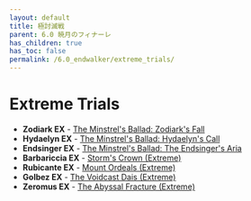 ```yaml
---
layout: default
title: 極討滅戦
parent: 6.0 暁月のフィナーレ
has_children: true
has_toc: false
permalink: /6.0_endwalker/extreme_trials/
---
```


# Extreme Trials

- **Zodiark EX** - [The Minstrel's Ballad: Zodiark's Fall](zodiark/README.md)
- **Hydaelyn EX** - [The Minstrel's Ballad: Hydaelyn's Call](hydaelyn/README.md)
- **Endsinger EX** - [The Minstrel's Ballad: The Endsinger's Aria](endsinger/README.md)
- **Barbariccia EX** - [Storm's Crown (Extreme)](barbariccia/README.md)
- **Rubicante EX** - [Mount Ordeals (Extreme)](rubicante/README.md)
- **Golbez EX** - [The Voidcast Dais (Extreme)](golbez/README.md)
- **Zeromus EX** - [The Abyssal Fracture (Extreme)](zeromus/README.md)
